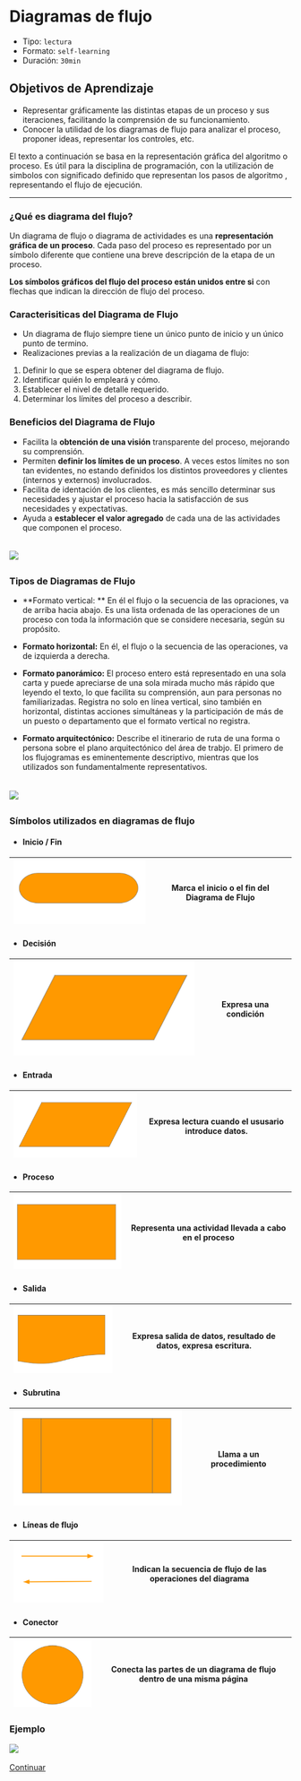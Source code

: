 # Diagramas de flujo
- Tipo: `lectura`
- Formato: `self-learning`
- Duración: `30min`

## Objetivos de Aprendizaje

* Representar gráficamente las distintas etapas de un proceso y sus iteraciones, facilitando la comprensión de su funcionamiento.
* Conocer la utilidad  de los diagramas de flujo para analizar el proceso, proponer ideas, representar los controles, etc.

El texto a continuación se basa en la representación gráfica del algoritmo o proceso.
Es útil para la disciplina de programación, con la utilización de simbolos con significado definido que representan los pasos de algoritmo , representando el flujo de ejecución.
***

### ¿Qué es diagrama del flujo?
Un diagrama de flujo o diagrama de actividades es una **representación gráfica de un proceso**.  Cada paso del proceso es representado por un símbolo diferente que contiene una breve descripción de la etapa de un proceso.

**Los símbolos gráficos del flujo del proceso están unidos entre si** con flechas que indican la dirección de flujo del proceso.

### Caracterisiticas del Diagrama de Flujo

* Un diagrama de flujo siempre tiene un único punto de inicio y un único punto de termino.
* Realizaciones previas a la realización de un diagama de flujo:
 1. Definir lo que se espera obtener del diagrama de flujo.
 2. Identificar quién lo empleará y cómo.
 3. Establecer el nivel de detalle requerido.
 4. Determinar los límites del proceso a describir.



### Beneficios del Diagrama de Flujo

* Facilita la **obtención de una visión** transparente del proceso, mejorando su comprensión.
* Permiten **definir los límites de un proceso**. A veces estos límites no son tan evidentes, no estando definidos los distintos proveedores y clientes (internos y externos) involucrados.
* Facilita de identación de los clientes, es más sencillo determinar sus necesidades y ajustar el proceso hacia la satisfacción de sus necesidades y expectativas.
* Ayuda a **establecer el valor agregado** de cada una de las actividades que componen el proceso.

![](http://prograufro.blogspot.es/img/diagramadeflujo.png)
-----------

### Tipos de Diagramas de Flujo
 * **Formato vertical: ** En él el flujo o la secuencia de las opraciones, va de arriba hacia abajo. Es una lista ordenada de las operaciones de un proceso con toda la información que se considere necesaria, según su propósito.

 * **Formato horizontal:** En él, el flujo o la secuencia de las operaciones, va de izquierda a derecha.

 * **Formato panorámico:** El proceso entero está representado en una sola carta y puede apreciarse de una sola mirada mucho más rápido que leyendo el texto, lo que facilita su comprensión, aun para personas no familiarizadas. Registra no solo en línea vertical, sino también en horizontal, distintas acciones simultáneas y la participación de más de un puesto o departamento que el formato vertical no registra.

 * **Formato arquitectónico:** Describe el itinerario de ruta de una forma o persona sobre el plano arquitectónico del área de trabjo. El primero de los flujogramas es eminentemente descriptivo, mientras que los utilizados son fundamentalmente representativos.

![](https://img.haikudeck.com/mi/351beea12c33722ae8f7de3d95fb4a58.jpg)
-----------


### Símbolos utilizados en diagramas de flujo
* #### Inicio / Fin

![INNERhtml](images/inicio.png "innerHTML") | Marca el inicio o el fin del Diagrama de Flujo
-- | --


* #### Decisión

![INNERhtml](images/d.png "innerHTML")  | Expresa una condición
-- | --



* #### Entrada

![INNERhtml](images/entrada.png "innerHTML")  | Expresa lectura cuando el ususario introduce datos.
-- | --



* #### Proceso

![INNERhtml](images/proceso.png "innerHTML") | Representa una actividad llevada a cabo en el proceso
-- | --

* #### Salida

![INNERhtml](images/salida.png "innerHTML")  | Expresa salida de datos, resultado de datos, expresa escritura.
-- | --

* #### Subrutina

![INNERhtml](images/subrutina.png "innerHTML")  | Llama a un procedimiento
-- | --

* #### Líneas de flujo

![INNERhtml](images/lineasdeflujo.png "innerHTML")  | Indican la secuencia de flujo de las operaciones del diagrama
-- | --

* #### Conector

![INNERhtml](images/conector.png "innerHTML")  | Conecta las partes de un diagrama de flujo dentro de una misma página
-- | --


### Ejemplo

![](https://image.slidesharecdn.com/diagramasdeflujo-090805231936-phpapp01/95/diagramas-de-flujo-2-728.jpg?cb=1249514389)



[Continuar](02-input-output.md)
